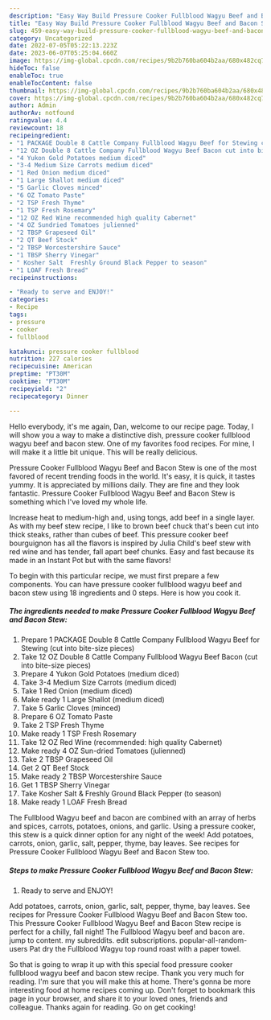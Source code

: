 ```yaml
---
description: "Easy Way Build Pressure Cooker Fullblood Wagyu Beef and Bacon Stew the Delicious}"
title: "Easy Way Build Pressure Cooker Fullblood Wagyu Beef and Bacon Stew the Delicious}"
slug: 459-easy-way-build-pressure-cooker-fullblood-wagyu-beef-and-bacon-stew-the-delicious
category: Uncategorized
date: 2022-07-05T05:22:13.223Z
date: 2023-06-07T05:25:04.660Z
image: https://img-global.cpcdn.com/recipes/9b2b760ba604b2aa/680x482cq70/pressure-cooker-fullblood-wagyu-beef-and-bacon-stew-recipe-main-photo.jpg
hideToc: false
enableToc: true
enableTocContent: false
thumbnail: https://img-global.cpcdn.com/recipes/9b2b760ba604b2aa/680x482cq70/pressure-cooker-fullblood-wagyu-beef-and-bacon-stew-recipe-main-photo.jpg
cover: https://img-global.cpcdn.com/recipes/9b2b760ba604b2aa/680x482cq70/pressure-cooker-fullblood-wagyu-beef-and-bacon-stew-recipe-main-photo.jpg
author: Admin
authorAv: notfound
ratingvalue: 4.4
reviewcount: 18
recipeingredient:
- "1 PACKAGE Double 8 Cattle Company Fullblood Wagyu Beef for Stewing cut into bitesize pieces"
- "12 OZ Double 8 Cattle Company Fullblood Wagyu Beef Bacon cut into bitesize pieces"
- "4 Yukon Gold Potatoes medium diced"
- "3-4 Medium Size Carrots medium diced"
- "1 Red Onion medium diced"
- "1 Large Shallot medium diced"
- "5 Garlic Cloves minced"
- "6 OZ Tomato Paste"
- "2 TSP Fresh Thyme"
- "1 TSP Fresh Rosemary"
- "12 OZ Red Wine recommended high quality Cabernet"
- "4 OZ Sundried Tomatoes julienned"
- "2 TBSP Grapeseed Oil"
- "2 QT Beef Stock"
- "2 TBSP Worcestershire Sauce"
- "1 TBSP Sherry Vinegar"
- " Kosher Salt  Freshly Ground Black Pepper to season"
- "1 LOAF Fresh Bread"
recipeinstructions:

- "Ready to serve and ENJOY!"
categories:
- Recipe
tags:
- pressure
- cooker
- fullblood

katakunci: pressure cooker fullblood 
nutrition: 227 calories
recipecuisine: American
preptime: "PT30M"
cooktime: "PT30M"
recipeyield: "2"
recipecategory: Dinner

---
```



Hello everybody, it's me again, Dan, welcome to our recipe page. Today, I will show you a way to make a distinctive dish, pressure cooker fullblood wagyu beef and bacon stew. One of my favorites food recipes. For mine, I will make it a little bit unique. This will be really delicious.

Pressure Cooker Fullblood Wagyu Beef and Bacon Stew is one of the most favored of recent trending foods in the world. It's easy, it is quick, it tastes yummy. It is appreciated by millions daily. They are fine and they look fantastic. Pressure Cooker Fullblood Wagyu Beef and Bacon Stew is something which I've loved my whole life.

Increase heat to medium-high and, using tongs, add beef in a single layer. As with my beef stew recipe, I like to brown beef chuck that&#39;s been cut into thick steaks, rather than cubes of beef. This pressure cooker beef bourguignon has all the flavors is inspired by Julia Child&#39;s beef stew with red wine and has tender, fall apart beef chunks. Easy and fast because its made in an Instant Pot but with the same flavors!


To begin with this particular recipe, we must first prepare a few components. You can have pressure cooker fullblood wagyu beef and bacon stew using 18 ingredients and 0 steps. Here is how you cook it.

<!--inarticleads1-->

##### The ingredients needed to make Pressure Cooker Fullblood Wagyu Beef and Bacon Stew:

1. Prepare 1 PACKAGE Double 8 Cattle Company Fullblood Wagyu Beef for Stewing (cut into bite-size pieces)
1. Take 12 OZ Double 8 Cattle Company Fullblood Wagyu Beef Bacon (cut into bite-size pieces)
1. Prepare 4 Yukon Gold Potatoes (medium diced)
1. Take 3-4 Medium Size Carrots (medium diced)
1. Take 1 Red Onion (medium diced)
1. Make ready 1 Large Shallot (medium diced)
1. Take 5 Garlic Cloves (minced)
1. Prepare 6 OZ Tomato Paste
1. Take 2 TSP Fresh Thyme
1. Make ready 1 TSP Fresh Rosemary
1. Take 12 OZ Red Wine (recommended: high quality Cabernet)
1. Make ready 4 OZ Sun-dried Tomatoes (julienned)
1. Take 2 TBSP Grapeseed Oil
1. Get 2 QT Beef Stock
1. Make ready 2 TBSP Worcestershire Sauce
1. Get 1 TBSP Sherry Vinegar
1. Take  Kosher Salt &amp; Freshly Ground Black Pepper (to season)
1. Make ready 1 LOAF Fresh Bread


The Fullblood Wagyu beef and bacon are combined with an array of herbs and spices, carrots, potatoes, onions, and garlic. Using a pressure cooker, this stew is a quick dinner option for any night of the week! Add potatoes, carrots, onion, garlic, salt, pepper, thyme, bay leaves. See recipes for Pressure Cooker Fullblood Wagyu Beef and Bacon Stew too. 

<!--inarticleads2-->

##### Steps to make Pressure Cooker Fullblood Wagyu Beef and Bacon Stew:


1. Ready to serve and ENJOY!

Add potatoes, carrots, onion, garlic, salt, pepper, thyme, bay leaves. See recipes for Pressure Cooker Fullblood Wagyu Beef and Bacon Stew too. This Pressure Cooker Fullblood Wagyu Beef and Bacon Stew recipe is perfect for a chilly, fall night! The Fullblood Wagyu beef and bacon are. jump to content. my subreddits. edit subscriptions. popular-all-random-users Pat dry the Fullblood Wagyu top round roast with a paper towel. 

So that is going to wrap it up with this special food pressure cooker fullblood wagyu beef and bacon stew recipe. Thank you very much for reading. I'm sure that you will make this at home. There's gonna be more interesting food at home recipes coming up. Don't forget to bookmark this page in your browser, and share it to your loved ones, friends and colleague. Thanks again for reading. Go on get cooking!
